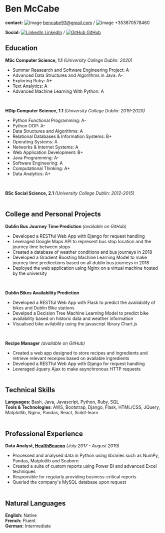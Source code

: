 # Ben McCabe

**contact:** ![image](https://icons.iconarchive.com/icons/bokehlicia/pacifica/16/gmail-icon.png) bencabe93@gmail.com / ![image](https://icons.iconarchive.com/icons/icons8/windows-8/16/Mobile-Phone-icon.png) +353870578460

**Social:** [![LinkedIn](https://raw.githubusercontent.com/paulrobertlloyd/socialmediaicons/main/linkedin-16x16.png) LinkedIn](https://www.linkedin.com/in/ben-mccabe-7a084b141/) / [![GitHub](https://raw.githubusercontent.com/paulrobertlloyd/socialmediaicons/main/github-16x16.png) GitHub](https://github.com/Bencabe)


## Education

**MSc Computer Science, 1.1** _(University College Dublin: 2020)_
- Summer Reasearch and Software Engineering Project: A-
- Advanced Data Structures and Algorithms in Java: A-
- Exploring Ruby: A+
- Text Analytics: A-
- Advanced Machine Learning With Python: A
<br>

**HDip Computer Science, 1.1** _(University College Dublin: 2019-2020)_
- Python Functional Programming: A-
- Python OOP: A-
- Data Structures and Algorithms: A
- Relational Databases & Information Systems: B+
- Operating Systems: A
- Networks & Internet Systems: A
- Web Application Development: B+
- Java Programming: A-
- Software Engineering: A
- Computational Thinking: A+
- Data Analytics: A+
<br>

**BSc Social Science, 2.1** _(University College Dublin: 2012-2015)_
<br><br>


## College and Personal Projects

**Dublin Bus Journey Time Prediction** _(available on GitHub)_

- Developed a RESTful Web App with Django for request handling
- Leveraged Google Maps API to represent bus stop location and the journey time between stops
- Created a database of weather conditions and bus journeys in 2018
- Developed a Gradient Boosting Machine Learning Model to make journey time prediections based on all dublin bus journeys in 2018
- Deployed the web application using Nginx on a virtual machine hosted by the university
<br>

**Dublin Bikes Availability Prediction** 

- Developed a RESTful Web App with Flask to predict the availability of bikes and Dublin Bike stations 
- Develped a Decision Tree Machine Learning Model to predict bike availability based on historic data and weather information
- Visualised bike avilability using the javascript library Chart.js
<br>

**Recipe Manager**  _(available on GitHub)_

- Created a web app designed to store recipes and ingredients and retrieve relevant receipes based on available ingredients
- Developed a RESTful Web App with Django for request handling
- Leveraged Jquery Ajax to make asynchronous HTTP requests 
<br><br>

## Technical Skills

**Languages:** Bash, Java, Javascript, Python, Ruby, SQL <br>
**Tools & Technologies**: AWS, Bootstrap, Django, Flask, HTML/CSS, JQuery, Matplotlib, Nginx, Pandas, React, Scikit-learn
<br><br>

## Professional Experience 

**Data Analyst, [HealthBeacon](https://healthbeacon.com/)**  _(July 2017 - August 2019)_
- Processed and analysed data in Python using libraries such as NumPy, Pandas, Matplotlib and Seaborn
- Created a suite of custom reports using Power BI and advanced Excel techniques
- Responsible for regularly providing business-critical reports
- Queried the company's MySQL database upon request
<br><br>

## Natural Languages

**English:** Native <br>
**French:** Fluent <br>
**German:** Intermediate <br>
 




